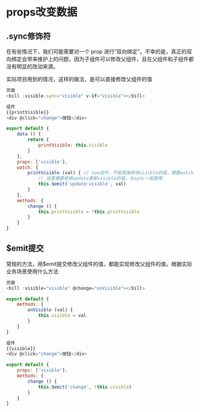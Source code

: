 # props改变数据

## .sync修饰符

在有些情况下，我们可能需要对一个 prop 进行“双向绑定”。不幸的是，真正的双向绑定会带来维护上的问题，因为子组件可以修改父组件，且在父组件和子组件都没有明显的改动来源。

实际项目用到的情况，这样的做法，是可以直接修改父组件的值

```javascript
页面
<bill :visible.sync="visible" v-if="visible"></bill>

组件
{{printVisible}}
<div @click="change">按钮</div>

export default {
    data () {
        return {
            printVisible: this.visible
        }
    },
    props: ['visible'],
    watch: {
        printVisible (val) { // vue组件，不能直接修改visible的值，需要watch监听，再使用update更新
            // 这里需要使用update更新visible的值，与sync一起使用
            this.$emit('update:visible', val)
        }
    },
    methods: {
        change () {
            this.printVisible = !this.printVisible
        }
    }
}
```

## $emit提交

常规的方法，用$emit提交修改父组件的值，都能实现修改父组件的值，根据实际业务场景使用什么方法

```javascript
页面
<bill :visible="visible" @change="onVisible"></bill>

export default {
    methods: {
        onVisible (val) {
            this.visible = val
        }
    }
}

组件
{{visible}}
<div @click="change">按钮</div>

export default {
    props: ['visible'],
    methods: {
        change () {
            this.$emit('change', !this.visible)
        }
    }
}
```